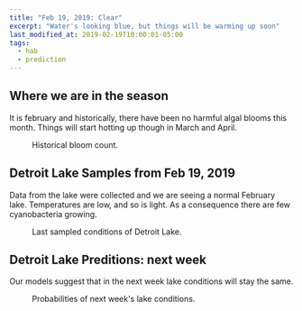 ```yaml
---
title: "Feb 19, 2019: Clear"
excerpt: "Water's looking blue, but things will be warming up soon"
last_modified_at: 2019-02-19T10:00:01-05:00
tags: 
  - hab
  - prediction
---
```

## Where we are in the season
It is february and historically, there have been no harmful algal blooms this month. Things will start hotting up though in March and April.
<figure style="width: 500px" class="align-right">
  <img src="{{ site.url }}/assets/images/Fig_climatology.jpg" alt="">
  <figcaption>Historical bloom count.</figcaption>
</figure>


## Detroit Lake Samples from Feb 19, 2019
Data from the lake were collected and we are seeing a normal February lake. Temperatures are low, and so is light. As a consequence there are few cyanobacteria growing.
<figure style="width: 500px" class="align-right">
  <img src="{{ site.url }}/assets/images/Fig_petal.jpg" alt="">
  <figcaption>Last sampled conditions of Detroit Lake.</figcaption>
</figure>


## Detroit Lake Preditions: next week
Our models suggest that in the next week lake conditions will stay the same.
<figure style="width: 500px" class="align-right">
  <img src="{{ site.url }}/assets/images/Fig_predictions.jpg" alt="">
  <figcaption>Probabilities of next week's lake conditions.</figcaption>
</figure>
